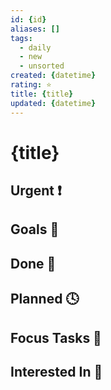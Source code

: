 ```yaml
---
id: {id}
aliases: []
tags:
  - daily
  - new
  - unsorted
created: {datetime}
rating: ⭐
title: {title}
updated: {datetime}
---
```


# {title}

## Urgent ❗

## Goals 🎯

## Done 🎉

## Planned 🕓

## Focus Tasks 📝

## Interested In 💭
